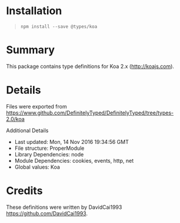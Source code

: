 # Installation
> `npm install --save @types/koa`

# Summary
This package contains type definitions for Koa 2.x (http://koajs.com).

# Details
Files were exported from https://www.github.com/DefinitelyTyped/DefinitelyTyped/tree/types-2.0/koa

Additional Details
 * Last updated: Mon, 14 Nov 2016 19:34:56 GMT
 * File structure: ProperModule
 * Library Dependencies: node
 * Module Dependencies: cookies, events, http, net
 * Global values: Koa

# Credits
These definitions were written by DavidCai1993 <https://github.com/DavidCai1993>.
